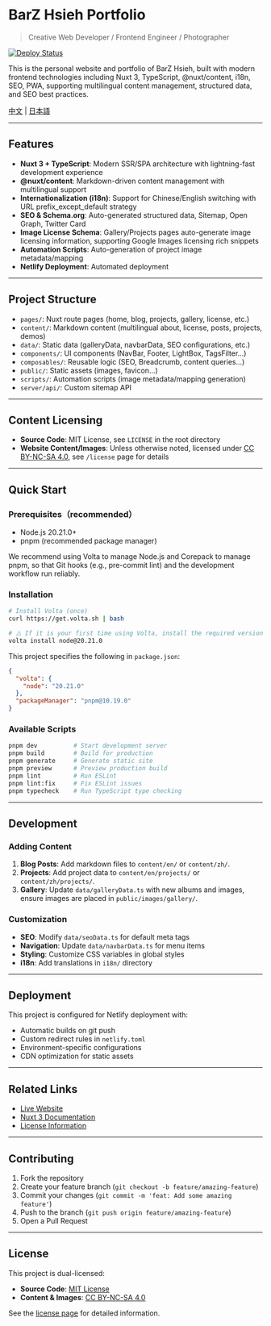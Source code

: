 # BarZ Hsieh Portfolio

> Creative Web Developer / Frontend Engineer / Photographer

[![Deploy Status](https://www.netlify.com/img/deploy/button.svg)](https://www.netlify.com/)

This is the personal website and portfolio of BarZ Hsieh, built with modern frontend technologies including Nuxt 3, TypeScript, @nuxt/content, i18n, SEO, PWA, supporting multilingual content management, structured data, and SEO best practices.

[中文](./README.zh.md) | [日本語](./README.ja.md)

---

## Features

- **Nuxt 3 + TypeScript**: Modern SSR/SPA architecture with lightning-fast development experience
- **@nuxt/content**: Markdown-driven content management with multilingual support
- **Internationalization (i18n)**: Support for Chinese/English switching with URL prefix_except_default strategy
- **SEO & Schema.org**: Auto-generated structured data, Sitemap, Open Graph, Twitter Card
- **Image License Schema**: Gallery/Projects pages auto-generate image licensing information, supporting Google Images licensing rich snippets
- **Automation Scripts**: Auto-generation of project image metadata/mapping
- **Netlify Deployment**: Automated deployment

---

## Project Structure

- `pages/`: Nuxt route pages (home, blog, projects, gallery, license, etc.)
- `content/`: Markdown content (multilingual about, license, posts, projects, demos)
- `data/`: Static data (galleryData, navbarData, SEO configurations, etc.)
- `components/`: UI components (NavBar, Footer, LightBox, TagsFilter...)
- `composables/`: Reusable logic (SEO, Breadcrumb, content queries...)
- `public/`: Static assets (images, favicon...)
- `scripts/`: Automation scripts (image metadata/mapping generation)
- `server/api/`: Custom sitemap API

---

## Content Licensing

- **Source Code**: MIT License, see `LICENSE` in the root directory
- **Website Content/Images**: Unless otherwise noted, licensed under [CC BY-NC-SA 4.0](https://creativecommons.org/licenses/by-nc-sa/4.0/deed.en), see `/license` page for details

---

## Quick Start

### Prerequisites（recommended）

- Node.js 20.21.0+
- pnpm (recommended package manager)

We recommend using Volta to manage Node.js and Corepack to manage pnpm, so that Git hooks (e.g., pre-commit lint) and the development workflow run reliably.

### Installation

```bash
# Install Volta (once)
curl https://get.volta.sh | bash

# ⚠️ If it is your first time using Volta, install the required version (once)
volta install node@20.21.0
```

This project specifies the following in `package.json`:

```json
{
  "volta": {
    "node": "20.21.0"
  },
  "packageManager": "pnpm@10.19.0"
}
```

### Available Scripts

```bash
pnpm dev          # Start development server
pnpm build        # Build for production
pnpm generate     # Generate static site
pnpm preview      # Preview production build
pnpm lint         # Run ESLint
pnpm lint:fix     # Fix ESLint issues
pnpm typecheck    # Run TypeScript type checking
```

---

## Development

### Adding Content

1. **Blog Posts**: Add markdown files to `content/en/` or `content/zh/`.
2. **Projects**: Add project data to `content/en/projects/` or `content/zh/projects/`.
3. **Gallery**: Update `data/galleryData.ts` with new albums and images, ensure images are placed in `public/images/gallery/`.

### Customization

- **SEO**: Modify `data/seoData.ts` for default meta tags
- **Navigation**: Update `data/navbarData.ts` for menu items
- **Styling**: Customize CSS variables in global styles
- **i18n**: Add translations in `i18n/` directory

---

## Deployment

This project is configured for Netlify deployment with:

- Automatic builds on git push
- Custom redirect rules in `netlify.toml`
- Environment-specific configurations
- CDN optimization for static assets

---

## Related Links

- [Live Website](https://barz.app)
- [Nuxt 3 Documentation](https://nuxt.com/docs/getting-started/introduction)
- [License Information](https://barz.app/license)

---

## Contributing

1. Fork the repository
2. Create your feature branch (`git checkout -b feature/amazing-feature`)
3. Commit your changes (`git commit -m 'feat: Add some amazing feature'`)
4. Push to the branch (`git push origin feature/amazing-feature`)
5. Open a Pull Request

---

## License

This project is dual-licensed:

- **Source Code**: [MIT License](./LICENSE)
- **Content & Images**: [CC BY-NC-SA 4.0](https://creativecommons.org/licenses/by-nc-sa/4.0/)

See the [license page](https://barz.app/license) for detailed information.
